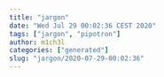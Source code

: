 ```yaml
---
title: "jargon"
date: "Wed Jul 29 00:02:36 CEST 2020"
tags: ["jargon", "pipotron"]
author: m1ch3l
categories: ["generated"]
slug: "jargon/2020-07-29-00:02:36"
---
```



